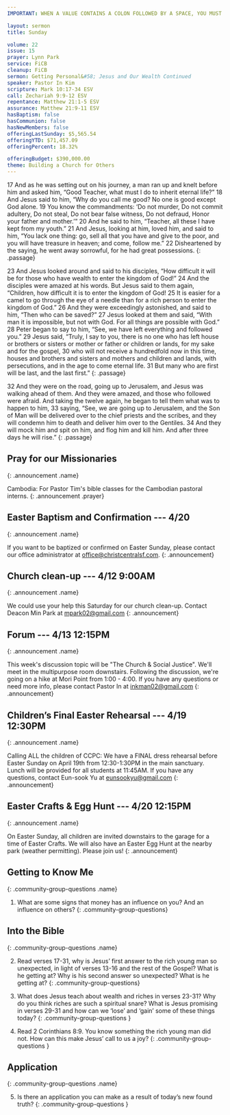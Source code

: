 ```yaml
---
IMPORTANT: WHEN A VALUE CONTAINS A COLON FOLLOWED BY A SPACE, YOU MUST USE &#58;

layout: sermon
title: Sunday

volume: 22
issue: 15
prayer: Lynn Park
service: FiCB
cleanup: FiCB
sermon: Getting Personal&#58; Jesus and Our Wealth Continued
speaker: Pastor In Kim
scripture: Mark 10:17-34 ESV
call: Zechariah 9:9-12 ESV
repentance: Matthew 21:1-5 ESV
assurance: Matthew 21:9-11 ESV
hasBaptism: false
hasCommunion: false
hasNewMembers: false
offeringLastSunday: $5,565.54
offeringYTD: $71,457.09
offeringPercent: 18.32%

offeringBudget: $390,000.00
theme: Building a Church for Others
---
```


17 And as he was setting out on his journey, a man ran up and knelt before him and asked him, “Good Teacher, what must I do to inherit eternal life?” 18 And Jesus said to him, “Why do you call me good? No one is good except God alone. 19 You know the commandments: ‘Do not murder, Do not commit adultery, Do not steal, Do not bear false witness, Do not defraud, Honor your father and mother.’” 20 And he said to him, “Teacher, all these I have kept from my youth.” 21 And Jesus, looking at him, loved him, and said to him, “You lack one thing: go, sell all that you have and give to the poor, and you will have treasure in heaven; and come, follow me.” 22 Disheartened by the saying, he went away sorrowful, for he had great possessions.
{: .passage}

23 And Jesus looked around and said to his disciples, “How difficult it will be for those who have wealth to enter the kingdom of God!” 24 And the disciples were amazed at his words. But Jesus said to them again, “Children, how difficult it is to enter the kingdom of God! 25 It is easier for a camel to go through the eye of a needle than for a rich person to enter the kingdom of God.” 26 And they were exceedingly astonished, and said to him, “Then who can be saved?” 27 Jesus looked at them and said, “With man it is impossible, but not with God. For all things are possible with God.” 28 Peter began to say to him, “See, we have left everything and followed you.” 29 Jesus said, “Truly, I say to you, there is no one who has left house or brothers or sisters or mother or father or children or lands, for my sake and for the gospel, 30 who will not receive a hundredfold now in this time, houses and brothers and sisters and mothers and children and lands, with persecutions, and in the age to come eternal life. 31 But many who are first will be last, and the last first.”
{: .passage}

32 And they were on the road, going up to Jerusalem, and Jesus was walking ahead of them. And they were amazed, and those who followed were afraid. And taking the twelve again, he began to tell them what was to happen to him, 33 saying, “See, we are going up to Jerusalem, and the Son of Man will be delivered over to the chief priests and the scribes, and they will condemn him to death and deliver him over to the Gentiles. 34 And they will mock him and spit on him, and flog him and kill him. And after three days he will rise.”
{: .passage}

## Pray for our Missionaries
{: .announcement .name}

Cambodia: For Pastor Tim's bible classes for the Cambodian pastoral interns. 
{: .announcement .prayer}

## Easter Baptism and Confirmation --- 4/20
{: .announcement .name}

If you want to be baptized or confirmed on Easter Sunday, please contact our office administrator at office@christcentralsf.com.
{: .announcement}

## Church clean-up --- 4/12 9:00AM
{: .announcement .name}

We could use your help this Saturday for our church clean-up. Contact Deacon Min Park at mpark02@gmail.com
{: .announcement}

## Forum --- 4/13 12:15PM
{: .announcement .name}

This week's discussion topic will be "The Church & Social Justice". We'll meet in the multipurpose room downstairs. Following the discussion, we're going on a hike at Mori Point from 1:00 - 4:00. If you have any questions or need more info, please contact Pastor In at inkman02@gmail.com
{: .announcement}

## Children’s Final Easter Rehearsal --- 4/19 12:30PM
{: .announcement .name}

Calling ALL the children of CCPC&#58; We have a FINAL dress rehearsal before Easter Sunday on April 19th from 12:30-1:30PM in the main sanctuary. Lunch will be provided for all students at 11:45AM. If you have any questions, contact Eun-sook Yu at eunsookyu@gmail.com
{: .announcement}

## Easter Crafts & Egg Hunt --- 4/20 12:15PM
{: .announcement .name}

On Easter Sunday, all children are invited downstairs to the garage for a time of Easter Crafts. We will also have an Easter Egg Hunt at the nearby park (weather permitting). Please join us!
{: .announcement}

## Getting to Know Me
{: .community-group-questions .name}

1) What are some signs that money has an influence on you? And an influence on others?
{: .community-group-questions}

## Into the Bible
{: .community-group-questions .name}

2) Read verses 17-31, why is Jesus’ first answer to the rich young man so unexpected, in light of verses 13-16 and the rest of the Gospel? What is he getting at? Why is his second answer so unexpected? What is he getting at?
{: .community-group-questions}

3) What does Jesus teach about wealth and riches in verses 23-31? Why do you think riches are such a spiritual snare? What is Jesus promising in verses 29-31 and how can we ‘lose’ and ‘gain’ some of these things today?
{: .community-group-questions }

4) Read 2 Corinthians 8:9. You know something the rich young man did not. How can this make Jesus’ call to us a joy?
{: .community-group-questions }

## Application
{: .community-group-questions .name}

5) Is there an application you can make as a result of today’s new found truth?
{: .community-group-questions }
